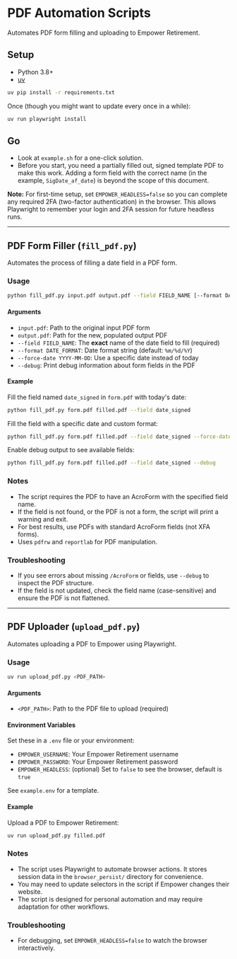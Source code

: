 # PDF Automation Scripts

Automates PDF form filling and uploading to Empower Retirement.

## Setup
- Python 3.8+
- [uv](https://github.com/astral-sh/uv)

```sh
uv pip install -r requirements.txt
```

Once (though you might want to update every once in a while):
```sh
uv run playwright install
```

## Go
- Look at `example.sh` for a one-click solution.
- Before you start, you need a partially filled out, signed template PDF to make this work. Adding a form field with the correct name (in the example, `SigDate_af_date`) is beyond the scope of this document.

**Note:** For first-time setup, set `EMPOWER_HEADLESS=false` so you can complete any required 2FA (two-factor authentication) in the browser. This allows Playwright to remember your login and 2FA session for future headless runs.


---

## PDF Form Filler (`fill_pdf.py`)

Automates the process of filling a date field in a PDF form.

### Usage

```sh
python fill_pdf.py input.pdf output.pdf --field FIELD_NAME [--format DATE_FORMAT] [--force-date YYYY-MM-DD] [--debug]
```

#### Arguments
- `input.pdf`: Path to the original input PDF form
- `output.pdf`: Path for the new, populated output PDF
- `--field FIELD_NAME`: The **exact** name of the date field to fill (required)
- `--format DATE_FORMAT`: Date format string (default: `%m/%d/%Y`)
- `--force-date YYYY-MM-DD`: Use a specific date instead of today
- `--debug`: Print debug information about form fields in the PDF

#### Example
Fill the field named `date_signed` in `form.pdf` with today's date:

```sh
python fill_pdf.py form.pdf filled.pdf --field date_signed
```

Fill the field with a specific date and custom format:

```sh
python fill_pdf.py form.pdf filled.pdf --field date_signed --force-date 2024-06-01 --format "%Y-%m-%d"
```

Enable debug output to see available fields:

```sh
python fill_pdf.py form.pdf filled.pdf --field date_signed --debug
```

### Notes
- The script requires the PDF to have an AcroForm with the specified field name.
- If the field is not found, or the PDF is not a form, the script will print a warning and exit.
- For best results, use PDFs with standard AcroForm fields (not XFA forms).
- Uses `pdfrw` and `reportlab` for PDF manipulation.

### Troubleshooting
- If you see errors about missing `/AcroForm` or fields, use `--debug` to inspect the PDF structure.
- If the field is not updated, check the field name (case-sensitive) and ensure the PDF is not flattened.

---

## PDF Uploader (`upload_pdf.py`)

Automates uploading a PDF to Empower using Playwright.

### Usage

```sh
uv run upload_pdf.py <PDF_PATH>
```

#### Arguments
- `<PDF_PATH>`: Path to the PDF file to upload (required)

#### Environment Variables
Set these in a `.env` file or your environment:
- `EMPOWER_USERNAME`: Your Empower Retirement username
- `EMPOWER_PASSWORD`: Your Empower Retirement password
- `EMPOWER_HEADLESS`: (optional) Set to `false` to see the browser, default is `true`

See `example.env` for a template.

#### Example
Upload a PDF to Empower Retirement:

```sh
uv run upload_pdf.py filled.pdf
```

### Notes
- The script uses Playwright to automate browser actions. It stores session data in the `browser_persist/` directory for convenience.
- You may need to update selectors in the script if Empower changes their website.
- The script is designed for personal automation and may require adaptation for other workflows.

### Troubleshooting
- For debugging, set `EMPOWER_HEADLESS=false` to watch the browser interactively. 